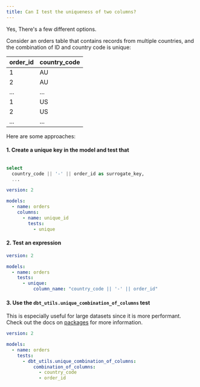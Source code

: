 ```yaml
---
title: Can I test the uniqueness of two columns?
---
```


Yes, There's a few different options.


Consider an orders table that contains records from multiple countries, and the combination of ID and country code is unique:

| order_id | country_code |
|----------|--------------|
| 1        | AU           |
| 2        | AU           |
| ...      | ...          |
| 1        | US           |
| 2        | US           |
| ...      | ...          |


Here are some approaches:

#### 1. Create a unique key in the model and test that

<File name='models/orders.sql'>

```sql

select
  country_code || '-' || order_id as surrogate_key,
  ...

```

</File>

<File name='models/orders.yml'>

```yml
version: 2

models:
  - name: orders
    columns:
      - name: unique_id
        tests:
          - unique

```

</File>


#### 2. Test an expression

<File name='models/orders.yml'>

```yml
version: 2

models:
  - name: orders
    tests:
      - unique:
          column_name: "country_code || '-' || order_id"
```

</File>


#### 3. Use the `dbt_utils.unique_combination_of_columns` test

This is especially useful for large datasets since it is more performant. Check out the docs on [packages](package-management) for more information.

<File name='models/orders.yml'>

```yml
version: 2

models:
  - name: orders
    tests:
      - dbt_utils.unique_combination_of_columns:
          combination_of_columns:
            - country_code
            - order_id
```

</File>
